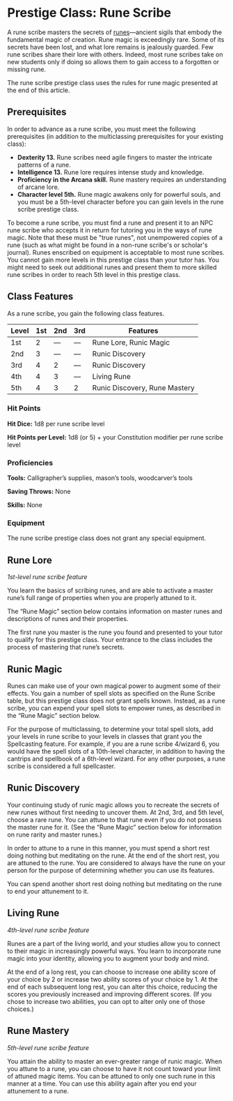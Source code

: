 # Prestige Class: Rune Scribe
A rune scribe masters the secrets of [runes](../../Magic/Runes.md)—ancient sigils that embody the fundamental magic of creation. Rune magic is exceedingly rare. Some of its secrets have been lost, and what lore remains is jealously guarded. Few rune scribes share their lore with others. Indeed, most rune scribes take on new students only if doing so allows them to gain access to a forgotten or missing rune.

The rune scribe prestige class uses the rules for rune magic presented at the end of this article.

## Prerequisites
In order to advance as a rune scribe, you must meet the following prerequisites (in addition to the multiclassing prerequisites for your existing class):

* **Dexterity 13.** Rune scribes need agile fingers to master the intricate patterns of a rune.
* **Intelligence 13.** Rune lore requires intense study and knowledge.
* **Proficiency in the Arcana skill.** Rune mastery requires an understanding of arcane lore.
* **Character level 5th.** Rune magic awakens only for powerful souls, and you must be a 5th-level character before you can gain levels in the rune scribe prestige class.

To become a rune scribe, you must find a rune and present it to an NPC rune scribe who accepts it in return for tutoring you in the ways of rune magic. Note that these must be "true runes", not unempowered copies of a rune (such as what might be found in a non-rune scribe's or scholar's journal). Runes enscribed on equipment is acceptable to most rune scribes. You cannot gain more levels in this prestige class than your tutor has. You might need to seek out additional runes and present them to more skilled rune scribes in order to reach 5th level in this prestige class.

## Class Features
As a rune scribe, you gain the following class features.

Level|1st|2nd|3rd|Features
-----|---|---|---|--------
 1st |2|—|—|Rune Lore, Runic Magic
 2nd |3|—|—|Runic Discovery
 3rd |4|2|—|Runic Discovery 
 4th |4|3|—|Living Rune
 5th |4|3|2|Runic Discovery, Rune Mastery

### Hit Points
**Hit Dice:** 1d8 per rune scribe level

**Hit Points per Level:** 1d8 (or 5) + your Constitution modifier per rune scribe level

### Proficiencies
**Tools:** Calligrapher’s supplies, mason’s tools, woodcarver’s tools

**Saving Throws:** None

**Skills:** None

### Equipment
The rune scribe prestige class does not grant any special equipment.

## Rune Lore
*1st-level rune scribe feature*

You learn the basics of scribing runes, and are able to activate a master rune’s full range of properties when you are properly attuned to it.

The “Rune Magic” section below contains information on master runes and descriptions of runes and their properties.

The first rune you master is the rune you found and presented to your tutor to qualify for this prestige class. Your entrance to the class includes the process of mastering that rune’s secrets.

## Runic Magic
Runes can make use of your own magical power to augment some of their effects. You gain a number of spell slots as specified on the Rune Scribe table, but this prestige class does not grant spells known. Instead, as a rune scribe, you can expend your spell slots to empower runes, as described in the “Rune Magic” section below.

For the purpose of multiclassing, to determine your total spell slots, add your levels in rune scribe to your levels in classes that grant you the Spellcasting feature. For example, if you are a rune scribe 4/wizard 6, you would have the spell slots of a 10th-level character, in addition to having the cantrips and spellbook of a 6th-level wizard. For any other purposes, a rune scribe is considered a full spellcaster.

## Runic Discovery
Your continuing study of runic magic allows you to recreate the secrets of new runes without first needing to uncover them. At 2nd, 3rd, and 5th level, choose a rare rune. You can attune to that rune even if you do not possess the master rune for it. (See the “Rune Magic” section below for information on rune rarity and master runes.)

In order to attune to a rune in this manner, you must spend a short rest doing nothing but meditating on the rune. At the end of the short rest, you are attuned to the rune. You are considered to always have the rune on your person for the purpose of determining whether you can use its features.

You can spend another short rest doing nothing but meditating on the rune to end your attunement to it. 

## Living Rune
*4th-level rune scribe feature*

Runes are a part of the living world, and your studies allow you to connect to their magic in increasingly powerful ways. You learn to incorporate rune magic into your identity, allowing you to augment your body and mind.

At the end of a long rest, you can choose to increase one ability score of your choice by 2 or increase two ability scores of your choice by 1. At the end of each subsequent long rest, you can alter this choice, reducing the scores you previously increased and improving different scores. (If you chose to increase two abilities, you can opt to alter only one of those choices.)

## Rune Mastery
*5th-level rune scribe feature*

You attain the ability to master an ever-greater range of runic magic. When you attune to a rune, you can choose to have it not count toward your limit of attuned magic items. You can be attuned to only one such rune in this manner at a time. You can use this ability again after you end your attunement to a rune.

